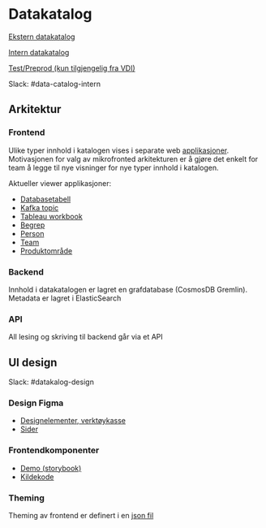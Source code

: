 # Datakatalog 

[Ekstern datakatalog](https://data.nav.no)

[Intern datakatalog](https://data.adeo.no)

[Test/Preprod (kun tilgjengelig fra VDI) ](https://data.nais.preprod.local)

Slack: #data-catalog-intern

## Arkitektur

### Frontend
Ulike typer innhold i katalogen vises i separate web [applikasjoner](https://github.com/navikt/dakan/tree/master/packages/viewers). Motivasjonen for valg av mikrofronted arkitekturen er å gjøre det enkelt for team å legge til nye visninger for nye typer innhold i katalogen. 

Aktueller viewer applikasjoner:

* [Databasetabell](https://github.com/navikt/dakan/tree/master/packages/viewers/table)
* [Kafka topic](https://github.com/navikt/dakan/tree/master/packages/viewers/kafka)
* [Tableau workbook](https://github.com/navikt/dakan/tree/master/packages/viewers/tableau)
* [Begrep](https://github.com/navikt/dakan/tree/master/packages/viewers/term)
* [Person](https://github.com/navikt/dakan/tree/master/packages/viewers/person)
* [Team](https://github.com/navikt/dakan/tree/master/packages/viewers/team)
* [Produktområde](https://github.com/navikt/dakan/tree/master/packages/viewers/productarea)

### Backend 
Innhold i datakatalogen er lagret en grafdatabase (CosmosDB Gremlin). Metadata er lagret i ElasticSearch 

### API
All lesing og skriving til backend går via et API

## UI design

Slack: #datakalog-design

### Design Figma

* [Designelementer, verktøykasse](https://www.figma.com/proto/NPmUvNUbKhBJ2bKH88Tp1F/Datakatalogen)
* [Sider](https://www.figma.com/file/NPmUvNUbKhBJ2bKH88Tp1F/Datakatalogen?node-id=109%3A0)

### Frontendkomponenter

* [Demo (storybook)](https://navikt.github.io/dakan/story/themes-nav--samples)
* [Kildekode](https://github.com/navikt/dakan/tree/master/packages/shared/ui)


### Theming
Theming av frontend er definert i en [json fil](https://navikt.github.io/dakan/story/themes-nav--theme)  
